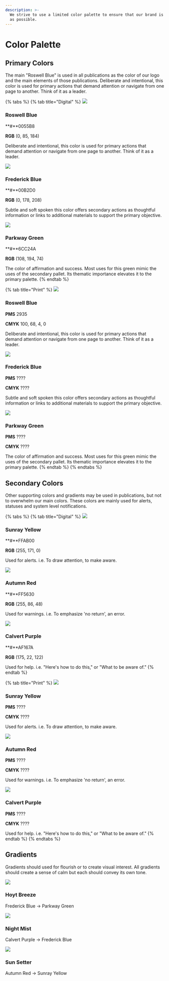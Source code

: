 ```yaml
---
description: >-
  We strive to use a limited color palette to ensure that our brand is as strong
  as possible.
---
```


# Color Palette

## Primary Colors

The main "Roswell Blue" is used in all publications as the color of our logo and the main elements of those publications. Deliberate and intentional, this color is used for primary actions that demand attention or navigate from one page to another. Think of it as a leader.

{% tabs %}
{% tab title="Digital" %}
![](../.gitbook/assets/roswell-blue.png)

### Roswell Blue

**\#**0055B8

**RGB** \(0, 85, 184\)

Deliberate and intentional, this color is used for primary actions that demand attention or navigate from one page to another. Think of it as a leader.



![](../.gitbook/assets/frederick-blue%20%281%29.png)

### Frederick Blue

**\#**00B2D0

**RGB** \(0, 178, 208\)

Subtle and soft spoken this color offers secondary actions as thoughtful information or links to additional materials to support the primary objective.



![](../.gitbook/assets/parkway-green%20%281%29.png)

### Parkway Green

**\#**6CC24A

**RGB** \(108, 194, 74\)

The color of affirmation and success. Most uses for this green mimic the uses of the secondary pallet. Its thematic importance elevates it to the primary palette.
{% endtab %}

{% tab title="Print" %}
![](../.gitbook/assets/roswell-blue%20%281%29.png)

### Roswell Blue

**PMS** 2935

**CMYK** 100, 68, 4, 0

Deliberate and intentional, this color is used for primary actions that demand attention or navigate from one page to another. Think of it as a leader.



![](../.gitbook/assets/frederick-blue.png)

### Frederick Blue

**PMS** ????

**CMYK** ????

Subtle and soft spoken this color offers secondary actions as thoughtful information or links to additional materials to support the primary objective.



![](../.gitbook/assets/parkway-green.png)

### Parkway Green

**PMS** ????

**CMYK** ????

The color of affirmation and success. Most uses for this green mimic the uses of the secondary pallet. Its thematic importance elevates it to the primary palette.
{% endtab %}
{% endtabs %}

## Secondary Colors

Other supporting colors and gradients may be used in publications, but not to overwhelm our main colors. These colors are mainly used for alerts, statuses and system level notifications.

{% tabs %}
{% tab title="Digital" %}
![](../.gitbook/assets/sunray-yellow%20%281%29.png)

### Sunray Yellow

**\#**FFAB00

**RGB** \(255, 171, 0\)

Used for alerts. i.e. To draw attention, to make aware.



![](../.gitbook/assets/autumn-red.png)

### Autumn Red

**\#**FF5630

**RGB** \(255, 86, 48\)

Used for warnings. i.e. To emphasize 'no return', an error.



![](../.gitbook/assets/calvert-putple.png)

### Calvert Purple

**\#**AF167A

**RGB** \(175, 22, 122\)

Used for help. i.e. "Here's how to do this," or "What to be aware of."
{% endtab %}

{% tab title="Print" %}
![](../.gitbook/assets/sunray-yellow.png)

### Sunray Yellow

**PMS** ????

**CMYK** ????

Used for alerts. i.e. To draw attention, to make aware.



![](../.gitbook/assets/autumn-red%20%281%29.png)

### Autumn Red

**PMS** ????

**CMYK** ????

Used for warnings. i.e. To emphasize 'no return', an error.



![](../.gitbook/assets/calvert-putple%20%281%29.png)

### Calvert Purple

**PMS** ????

**CMYK** ????

Used for help. i.e. "Here's how to do this," or "What to be aware of."
{% endtab %}
{% endtabs %}

## Gradients

Gradients should used for flourish or to create visual interest. All gradients should create a sense of calm but each should convey its own tone.

![](../.gitbook/assets/hoyt-breeze.png)

### Hoyt Breeze

Frederick Blue -&gt; Parkway Green



![](../.gitbook/assets/night-mist.png)

### Night Mist

Calvert Purple -&gt; Frederick Blue



![](../.gitbook/assets/sun-setter.png)

### Sun Setter

Autumn Red -&gt; Sunray Yellow

